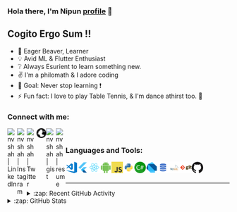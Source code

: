 ### Hola there, I'm Nipun [profile][website] 👋

## Cogito Ergo Sum !!

- 👀 Eager Beaver, Learner 
- 💡 Avid ML & Flutter Enthusiast 
- ❔ Always Esurient to learn something new.
- ✌️ I'm a philomath & I adore coding
- 🥅 Goal: Never stop learning ❗
- ⚡ Fun fact: I love to play Table Tennis, & I'm dance athirst too. 👦 

### Connect with me:

[<img align="left" alt="nvshah | LinkedIn" width="22px" src="https://cdn.jsdelivr.net/npm/simple-icons@v3/icons/linkedin.svg" />][linkedin]
[<img align="left" alt="nvshah | Instagram" width="22px" src="https://cdn.jsdelivr.net/npm/simple-icons@v3/icons/instagram.svg" />][instagram]
[<img align="left" alt="nvshah | Twitter" width="22px" src="https://cdn.jsdelivr.net/npm/simple-icons@v3/icons/twitter.svg" />][twitter]
[<img align="left" width="22px" src="https://raw.githubusercontent.com/iconic/open-iconic/master/svg/globe.svg" />][website]
[<img align="left" alt="nvshah | gist" width="22px" src="https://img.icons8.com/offices/24/000000/code.png" />][gist]
[<img align="left" alt="nvshah | resume" width="22px" src="https://img.icons8.com/ios/24/000000/resume-website.png" />][resume]

<br />

### Languages and Tools:

<img align="left" alt="Visual Studio Code" width="26px" src="https://raw.githubusercontent.com/github/explore/80688e429a7d4ef2fca1e82350fe8e3517d3494d/topics/visual-studio-code/visual-studio-code.png" />
<img align="left" alt="Visual Studio Code" width="26px" src="https://raw.githubusercontent.com/github/explore/80688e429a7d4ef2fca1e82350fe8e3517d3494d/topics/flutter/flutter.png" />
<img align="left" alt="Visual Studio Code" width="26px" src="https://raw.githubusercontent.com/github/explore/80688e429a7d4ef2fca1e82350fe8e3517d3494d/topics/react/react.png" />
<img align="left" alt="Visual Studio Code" width="26px" src="https://raw.githubusercontent.com/github/explore/80688e429a7d4ef2fca1e82350fe8e3517d3494d/topics/android/android.png" />
<img align="left" alt="JavaScript" width="26px" src="https://raw.githubusercontent.com/github/explore/80688e429a7d4ef2fca1e82350fe8e3517d3494d/topics/javascript/javascript.png" />
<img align="left" alt="Gatsby" width="26px" src="https://raw.githubusercontent.com/github/explore/e94815998e4e0713912fed477a1f346ec04c3da2/topics/python/python.png" />
<img align="left" alt="Terminal" width="26px" src="https://raw.githubusercontent.com/github/explore/78df643247d429f6cc873026c0622819ad797942/topics/csharp/csharp.png" />
<img align="left" alt="Terminal" width="26px" src="https://raw.githubusercontent.com/github/explore/78df643247d429f6cc873026c0622819ad797942/topics/dart/dart.png" />
<img align="left" alt="SQL" width="26px" src="https://raw.githubusercontent.com/github/explore/80688e429a7d4ef2fca1e82350fe8e3517d3494d/topics/sql/sql.png" />
<img align="left" alt="MySQL" width="26px" src="https://raw.githubusercontent.com/github/explore/80688e429a7d4ef2fca1e82350fe8e3517d3494d/topics/mysql/mysql.png" />
<img align="left" alt="Git" width="26px" src="https://raw.githubusercontent.com/github/explore/80688e429a7d4ef2fca1e82350fe8e3517d3494d/topics/git/git.png" />
<img align="left" alt="GitHub" width="26px" src="https://raw.githubusercontent.com/github/explore/78df643247d429f6cc873026c0622819ad797942/topics/github/github.png" />


<br />
<br />

---

<details>
  <summary>:zap: Recent GitHub Activity</summary>
  
<!--START_SECTION:activity-->
1. 💪 Flutter - Sembast(NoSql) [nvshah/Sembast-Avenger](https://github.com/nvshah/Sembast-Avenger)
2. 🎉 Flutter - Task Buddy [nvshah/Task-buddy](https://github.com/nvshah/Task-buddy)
3. 💪 Flutter - Covid Tracer [nvshah/CovidTracer](https://github.com/nvshah/CovidTracer) 
4. 🎉 Flutter - Shop App [nvshah/StandStore](https://github.com/nvshah/StandStore) 
5. 💪 Git - Notes [nvshah/GitNotes](https://github.com/nvshah/GitNotes) 
<!--END_SECTION:activity-->

</details>

<details>
  <summary>:zap: GitHub Stats</summary>

  <img align="left" alt="codeSTACKr's GitHub Stats" src="https://github-readme-stats.vercel.app/api?username=nvshah&show_icons=true&hide_border=true" />

</details>

[website]: https://nvshah.github.io
[twitter]: https://twitter.com/iam_nvshah
[instagram]: https://instagram.com/nvshah_07
[linkedin]: https://in.linkedin.com/in/nvshah07
[gist]: https://gist.github.com/nvshah
[resume]: https://www.canva.com/design/DAEEr1d6Np4/view
